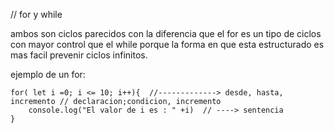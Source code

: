 // for y while

ambos son ciclos parecidos con la diferencia que  el for es un tipo de ciclos
con mayor control que el while porque la forma en que esta estructurado es mas facil
prevenir ciclos infinitos.

ejemplo de un for:


```Js
for( let i =0; i <= 10; i++){  //-------------> desde, hasta, incremento // declaracion;condicion, incremento
    console.log("El valor de i es : " +i)  // ----> sentencia
}
```
